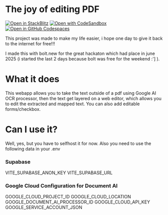 # The joy of editing PDF

[![Open in StackBlitz](https://developer.stackblitz.com/img/open_in_stackblitz.svg)](https://stackblitz.com/github/withastro/astro/tree/latest/examples/basics)
[![Open with CodeSandbox](https://assets.codesandbox.io/github/button-edit-lime.svg)](https://codesandbox.io/p/sandbox/github/withastro/astro/tree/latest/examples/basics)
[![Open in GitHub Codespaces](https://github.com/codespaces/badge.svg)](https://codespaces.new/withastro/astro?devcontainer_path=.devcontainer/basics/devcontainer.json)

This project was made to make my life easier, i hope one day to give it back to the internet for free!!!

I made this with bolt.new for the great hackaton which had place in june 2025 (i started the last 2 days because bolt was free for the weekend :'] ).

# What it does

This webapp allows you to take the text outside of a pdf using Google AI OCR processor, then the text get layered on a web editor, which allows you to edit the extracted and mapped text. You can also add editable forms/checkbox.

# Can I use it?

Well, yes, but you have to selfhost it for now. Also you need to use the following data in your .env

### Supabase
VITE_SUPABASE_ANON_KEY
VITE_SUPABASE_URL
### Google Cloud Configuration for Document AI
GOOGLE_CLOUD_PROJECT_ID
GOOGLE_CLOUD_LOCATION
GOOGLE_DOCUMENT_AI_PROCESSOR_ID
GOOGLE_CLOUD_API_KEY
GOOGLE_SERVICE_ACCOUNT_JSON
